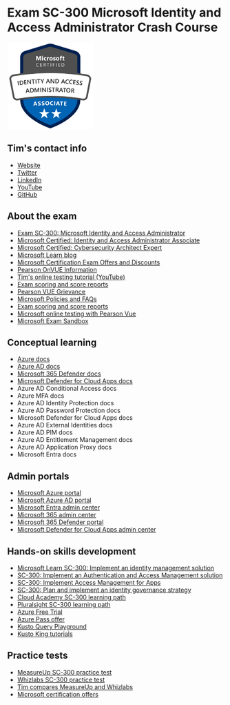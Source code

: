 # Exam SC-300 Microsoft Identity and Access Administrator Crash Course

<img src="images/badge.png" width="200" />

## Tim's contact info

- [Website](https://techtrainertim.com/)
- [Twitter](http://twitter.com/techtrainertim)
- [LinkedIn](https://www.linkedin.com/in/timothywarner)
- [YouTube](https://www.youtube.com/channel/UCim7PFtynyPuzMHtbNyYOXA?view_as=subscriber)
- [GitHub](https://github.com/timothywarner)

## About the exam

- [Exam SC-300: Microsoft Identity and Access Administrator](https://docs.microsoft.com/en-us/certifications/exams/sc-300)
- [Microsoft Certified: Identity and Access Administrator Associate](https://docs.microsoft.com/en-us/certifications/identity-and-access-administrator/)
- [Microsoft Certified: Cybersecurity Architect Expert](https://docs.microsoft.com/en-us/certifications/cybersecurity-architect-expert/)
- [Microsoft Learn blog](https://techcommunity.microsoft.com/t5/microsoft-learn-blog/bg-p/MicrosoftLearnBlog)
- [Microsoft Certification Exam Offers and Discounts](https://www.microsoft.com/en-us/learning/offers.aspx)
- [Pearson OnVUE Information](https://home.pearsonvue.com/Clients/Microsoft/Online-proctored.aspx)
- [Tim's online testing tutorial (YouTube)](https://www.youtube.com/watch?v=myf6r5nulj0)
- [Exam scoring and score reports](https://docs.microsoft.com/en-us/learn/certifications/exam-scoring-reports)
- [Pearson VUE Grievance](https://home.pearsonvue.com/microsoft/contact)
- [Microsoft Policies and FAQs](https://docs.microsoft.com/en-us/learn/certifications/certification-exam-policies)
- [Exam scoring and score reports](https://docs.microsoft.com/en-us/learn/certifications/exam-scoring-reports)
- [Microsoft online testing with Pearson Vue](https://docs.microsoft.com/en-us/learn/certifications/online-exams)
- [Microsoft Exam Sandbox](https://aka.ms/examdemo)

## Conceptual learning

- [Azure docs](https://docs.microsoft.com/en-us/azure/)
- [Azure AD docs](https://docs.microsoft.com/en-us/azure/active-directory/)
- [Microsoft 365 Defender docs](https://docs.microsoft.com/en-us/microsoft-365/security/defender/)
- [Microsoft Defender for Cloud Apps docs](https://docs.microsoft.com/en-us/defender-cloud-apps/)
- Azure AD Conditional Access docs
- Azure MFA docs
- Azure AD Identity Protection docs
- Azure AD Password Protection docs
- Microsoft Defender for Cloud Apps docs
- Azure AD External Identities docs
- Azure AD PIM docs
- Azure AD Entitlement Management docs
- Azure AD Application Proxy docs
- Microsoft Entra docs

## Admin portals

- [Microsoft Azure portal](https://portal.azure.com)
- [Microsoft Azure AD portal](https://aad.portal.azure.com)
- [Microsoft Entra admin center](https://entra.microsoft.com)
- [Microsoft 365 admin center](https://admin.microsoft.com)
- [Microsoft 365 Defender portal](https://security.microsoft.com)
- [Microsoft Defender for Cloud Apps admin center](https://portal.cloudappsecurity.com)

## Hands-on skills development

- [Microsoft Learn SC-300: Implement an identity management solution](https://docs.microsoft.com/en-us/training/paths/implement-identity-management-solution/)
- [SC-300: Implement an Authentication and Access Management solution](https://docs.microsoft.com/en-us/training/paths/implement-authentication-access-management-solution/)
- [SC-300: Implement Access Management for Apps](https://docs.microsoft.com/en-us/training/paths/implement-access-management-for-apps/)
- [SC-300: Plan and implement an identity governance strategy](https://docs.microsoft.com/en-us/training/paths/plan-implement-identity-governance-strategy/)
- [Cloud Academy SC-300 learning path](https://cloudacademy.com/learning-paths/sc-300-exam-prep-microsoft-identity-and-access-administrator-4813/)
- [Pluralsight SC-300 learning path](https://www.pluralsight.com/paths/microsoft-identity-and-access-administrator-sc-300)
- [Azure Free Trial](https://azure.microsoft.com/en-us/free/)
- [Azure Pass offer](https://www.microsoftazurepass.com/)
- [Kusto Query Playground](https://aka.ms/lademo)
- [Kusto King tutorials](https://www.kustoking.com/)

## Practice tests

- [MeasureUp SC-300 practice test](https://www.measureup.com/microsoft-practice-test-sc-300-identity-access-administrator.html)
- [Whizlabs SC-300 practice test](https://www.whizlabs.com/microsoft-identity-and-access-administrator-sc-300/)
- [Tim compares MeasureUp and Whizlabs](https://www.youtube.com/watch?v=_aH4DbpcJWA&t=2s)
- [Microsoft certification offers](https://www.microsoft.com/en-us/learning/offers.aspx)
